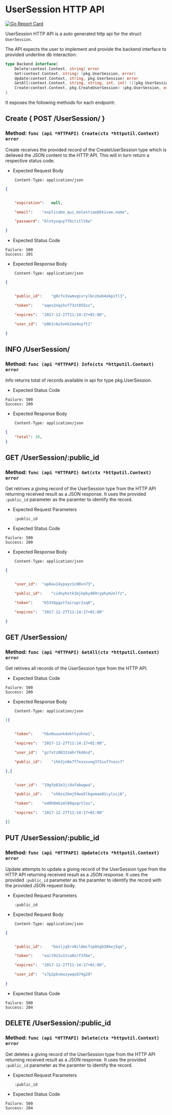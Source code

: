 UserSession HTTP API 
===============================

[![Go Report Card](https://goreportcard.com/badge/github.com/gokit/tenancykit/pkg/resources/usersessionapi)](https://goreportcard.com/report/github.com/gokit/tenancykit/pkg/resources/usersessionapi)

UserSession HTTP API is a auto generated http api for the struct `UserSession`.

The API expects the user to implement and provide the backend interface to provided underline db interaction:

```go
type Backend interface{
    Delete(context.Context, string) error
    Get(context.Context, string) (pkg.UserSession, error)
    Update(context.Context, string, pkg.UserSession) error
    GetAll(context.Context, string, string, int, int) ([]pkg.UserSession, int, error)
    Create(context.Context, pkg.CreateUserSession) (pkg.UserSession, error)
}
```

It exposes the following methods for each endpoint:

## Create { POST /UserSession/ }
### Method: `func (api *HTTPAPI) Create(ctx *httputil.Context) error`

Create receives the provided record of the CreateUserSession type which is delieved the 
JSON content to the HTTP API. This will in turn return a respective status code.

- Expected Request Body

```http
    Content-Type: application/json
```

```json
{


    "expiration":	null,

    "email":	"explicabo_qui_molestiae@Skivee.name",

    "password":	"6lntyxquy7fbctitltbw"

}
```

- Expected Status Code

```
Failure: 500
Success: 201
```

- Expected Response Body

```http
    Content-Type: application/json
```

```json
{


    "public_id":	"g0cfx3xwmvgivrylbczbab4okpitl3",

    "token":	"aqes2nqihvf73st855ss",

    "expires":	"2017-12-27T11:14:17+01:00",

    "user_id":	"p061c6o3vkk2oe4uy7t1"

}
```

## INFO /UserSession/
### Method: `func (api *HTTPAPI) Info(ctx *httputil.Context) error`

Info returns total of records available in api for type pkg.UserSession.

- Expected Status Code

```
Failure: 500
Success: 200
```

- Expected Response Body

```http
    Content-Type: application/json
```

```json
{
    "total": 10,
}
```

## GET /UserSession/:public_id
### Method: `func (api *HTTPAPI) Get(ctx *httputil.Context) error`

Get retrives a giving record of the UserSession type from the HTTP API returning received result as a JSON
response. It uses the provided `:public_id` parameter as the paramter to identify the record.

- Expected Request Parameters

```
    :public_id
```

- Expected Status Code

```
Failure: 500
Success: 200
```

- Expected Response Body

```http
    Content-Type: application/json
```

```json
{


    "user_id":	"ap8au14ypayz1c00vn73",

    "public_id":	"cidoyhxtk1bjkpby469ryphym2elfz",

    "token":	"b53t6pgxtfairupr2sq8",

    "expires":	"2017-12-27T11:14:17+01:00"

}
```

## GET /UserSession/
### Method: `func (api *HTTPAPI) GetAll(ctx *httputil.Context) error`

Get retrives all records of the UserSession type from the HTTP API.

- Expected Status Code

```
Failure: 500
Success: 200
```

- Expected Response Body

```http
    Content-Type: application/json
```

```json
[{


    "token":	"hbx0uuunkdekttyuhne1",

    "expires":	"2017-12-27T11:14:17+01:00",

    "user_id":	"gz7vtz0833zmhrfk66sd",

    "public_id":	"ihk3jn8e7f7xssxvng372sxf7sezc7"

},{


    "user_id":	"19gfp81e3ji9afabwgwa",

    "public_id":	"sh6zx2kmj54wa5lbgomae81cylucj6",

    "token":	"e40h8mkiml89qvqrtlou",

    "expires":	"2017-12-27T11:14:17+01:00"

}]
```

## PUT /UserSession/:public_id
### Method: `func (api *HTTPAPI) Update(ctx *httputil.Context) error`

Update attempts to update a giving record of the UserSession type from the HTTP API returning received result as a JSON
response. It uses the provided `:public_id` parameter as the paramter to identify the record with the provided JSON request body.

- Expected Request Parameters

```
    :public_id
```

- Expected Request Body

```http
    Content-Type: application/json
```

```json
{


    "public_id":	"bezljq5rv0il6mcfsp0ngb30kej5qo",

    "token":	"ealt922u1tca0zrf3f6e",

    "expires":	"2017-12-27T11:14:17+01:00",

    "user_id":	"s7p2pbvmuzywqs674g29"

}
```

- Expected Status Code

```
Failure: 500
Success: 204
```

## DELETE /UserSession/:public_id
### Method: `func (api *HTTPAPI) Delete(ctx *httputil.Context) error`

Get deletes a giving record of the UserSession type from the HTTP API returning received result as a JSON
response. It uses the provided `:public_id` parameter as the paramter to identify the record.

- Expected Request Parameters

```
    :public_id
```

- Expected Status Code

```
Failure: 500
Success: 204
```

